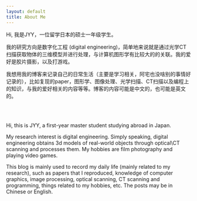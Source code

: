 ```yaml
---
layout: default
title: About Me
---
```


Hi, 我是JYY，一位留学日本的硕士一年级学生。

我的研究方向是数字化工程 (digital engineering)，简单地来说就是通过光学CT扫描获取物体的三维模型并进行处理，与计算机图形学有比较大的的关联。我的爱好是胶片摄影，以及打游戏。

我想用我的博客来记录自己的日常生活（主要是学习相关，阿宅也没啥别的事情好记录的），比如复现的paper，图形学、图像处理、光学扫描、CT扫描以及编程上的知识，与我的爱好相关的内容等等。博客的内容可能是中文的，也可能是英文的。

<br>
<br>

Hi, this is JYY, a first-year master student studying abroad in Japan. 

My research interest is digital engineering. Simply speaking, digital engineering obtains 3d models of real-world objects through optical\CT scanning and processes them. My hobbies are film photography and playing video games.

This blog is mainly used to record my daily life (mainly related to my research), such as papers that I reproduced, knowledge of computer graphics, image processing, optical scanning, CT scanning and programming, things related to my hobbies, etc. The posts may be in Chinese or English.  
